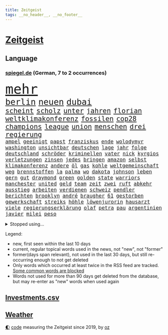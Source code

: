 ```yaml
---
title: Zeitgeist
tags: __no_header__, __no_footer__
---
```


# [Zeitgeist](https://oliz.io/zeitgeist/)

## Language

<h3><a href="https://www.spiegel.de" target="_blank">spiegel.de</a> (German, 7 to 2 occurrences)</h3>
<p style="font-family:monospace">
<span style="font-size:32pt"><a href="news_links.html#mehr" class="current">mehr</a></span>
<br>
<span style="font-size:20pt"><a href="news_links.html#berlin" class="current">berlin</a></span>
<span style="font-size:20pt"><a href="news_links.html#neuen" class="current">neuen</a></span>
<span style="font-size:20pt"><a href="news_links.html#dubai" class="current">dubai</a></span>
<br>
<span style="font-size:16pt"><a href="news_links.html#scheint" class="current">scheint</a></span>
<span style="font-size:16pt"><a href="news_links.html#scholz" class="current">scholz</a></span>
<span style="font-size:16pt"><a href="news_links.html#unter" class="current">unter</a></span>
<span style="font-size:16pt"><a href="news_links.html#jahren" class="current">jahren</a></span>
<span style="font-size:16pt"><a href="news_links.html#florian" class="current">florian</a></span>
<span style="font-size:16pt"><a href="news_links.html#weltklimakonferenz" class="current">weltklimakonferenz</a></span>
<span style="font-size:16pt"><a href="news_links.html#fossilen" class="current">fossilen</a></span>
<span style="font-size:16pt"><a href="news_links.html#cop28" class="current">cop28</a></span>
<span style="font-size:16pt"><a href="news_links.html#champions" class="current">champions</a></span>
<span style="font-size:16pt"><a href="news_links.html#league" class="current">league</a></span>
<span style="font-size:16pt"><a href="news_links.html#union" class="current">union</a></span>
<span style="font-size:16pt"><a href="news_links.html#menschen" class="current">menschen</a></span>
<span style="font-size:16pt"><a href="news_links.html#drei" class="current">drei</a></span>
<span style="font-size:16pt"><a href="news_links.html#regierung" class="current">regierung</a></span>
<br>
<span style="font-size:12pt"><a href="news_links.html#ampel" class="current">ampel</a></span>
<span style="font-size:12pt"><a href="news_links.html#geeinigt" class="current">geeinigt</a></span>
<span style="font-size:12pt"><a href="news_links.html#papst" class="current">papst</a></span>
<span style="font-size:12pt"><a href="news_links.html#franziskus" class="current">franziskus</a></span>
<span style="font-size:12pt"><a href="news_links.html#ende" class="current">ende</a></span>
<span style="font-size:12pt"><a href="news_links.html#wolodymyr" class="current">wolodymyr</a></span>
<span style="font-size:12pt"><a href="news_links.html#washington" class="current">washington</a></span>
<span style="font-size:12pt"><a href="news_links.html#unsichtbar" class="new">unsichtbar</a></span>
<span style="font-size:12pt"><a href="news_links.html#deutschen" class="current">deutschen</a></span>
<span style="font-size:12pt"><a href="news_links.html#lage" class="current">lage</a></span>
<span style="font-size:12pt"><a href="news_links.html#jahr" class="current">jahr</a></span>
<span style="font-size:12pt"><a href="news_links.html#folge" class="current">folge</a></span>
<span style="font-size:12pt"><a href="news_links.html#deutschland" class="current">deutschland</a></span>
<span style="font-size:12pt"><a href="news_links.html#schröder" class="current">schröder</a></span>
<span style="font-size:12pt"><a href="news_links.html#kriminellen" class="current">kriminellen</a></span>
<span style="font-size:12pt"><a href="news_links.html#vater" class="current">vater</a></span>
<span style="font-size:12pt"><a href="news_links.html#nick" class="current">nick</a></span>
<span style="font-size:12pt"><a href="news_links.html#kyrgios" class="new">kyrgios</a></span>
<span style="font-size:12pt"><a href="news_links.html#verletzungen" class="current">verletzungen</a></span>
<span style="font-size:12pt"><a href="news_links.html#zinsen" class="current">zinsen</a></span>
<span style="font-size:12pt"><a href="news_links.html#jedes" class="current">jedes</a></span>
<span style="font-size:12pt"><a href="news_links.html#bringen" class="current">bringen</a></span>
<span style="font-size:12pt"><a href="news_links.html#amazon" class="current">amazon</a></span>
<span style="font-size:12pt"><a href="news_links.html#selbst" class="current">selbst</a></span>
<span style="font-size:12pt"><a href="news_links.html#klimakonferenz" class="current">klimakonferenz</a></span>
<span style="font-size:12pt"><a href="news_links.html#andere" class="current">andere</a></span>
<span style="font-size:12pt"><a href="news_links.html#öl" class="current">öl</a></span>
<span style="font-size:12pt"><a href="news_links.html#gas" class="current">gas</a></span>
<span style="font-size:12pt"><a href="news_links.html#kohle" class="current">kohle</a></span>
<span style="font-size:12pt"><a href="news_links.html#weltgemeinschaft" class="new">weltgemeinschaft</a></span>
<span style="font-size:12pt"><a href="news_links.html#weg" class="current">weg</a></span>
<span style="font-size:12pt"><a href="news_links.html#brennstoffen" class="current">brennstoffen</a></span>
<span style="font-size:12pt"><a href="news_links.html#la" class="current">la</a></span>
<span style="font-size:12pt"><a href="news_links.html#palma" class="new">palma</a></span>
<span style="font-size:12pt"><a href="news_links.html#wo" class="current">wo</a></span>
<span style="font-size:12pt"><a href="news_links.html#dakota" class="new">dakota</a></span>
<span style="font-size:12pt"><a href="news_links.html#johnson" class="current">johnson</a></span>
<span style="font-size:12pt"><a href="news_links.html#leben" class="current">leben</a></span>
<span style="font-size:12pt"><a href="news_links.html#gern" class="current">gern</a></span>
<span style="font-size:12pt"><a href="news_links.html#gut" class="current">gut</a></span>
<span style="font-size:12pt"><a href="news_links.html#draymond" class="current">draymond</a></span>
<span style="font-size:12pt"><a href="news_links.html#green" class="current">green</a></span>
<span style="font-size:12pt"><a href="news_links.html#golden" class="current">golden</a></span>
<span style="font-size:12pt"><a href="news_links.html#state" class="current">state</a></span>
<span style="font-size:12pt"><a href="news_links.html#warriors" class="current">warriors</a></span>
<span style="font-size:12pt"><a href="news_links.html#manchester" class="current">manchester</a></span>
<span style="font-size:12pt"><a href="news_links.html#united" class="current">united</a></span>
<span style="font-size:12pt"><a href="news_links.html#geld" class="current">geld</a></span>
<span style="font-size:12pt"><a href="news_links.html#team" class="current">team</a></span>
<span style="font-size:12pt"><a href="news_links.html#zeit" class="current">zeit</a></span>
<span style="font-size:12pt"><a href="news_links.html#zwei" class="current">zwei</a></span>
<span style="font-size:12pt"><a href="news_links.html#ruft" class="current">ruft</a></span>
<span style="font-size:12pt"><a href="news_links.html#abkehr" class="current">abkehr</a></span>
<span style="font-size:12pt"><a href="news_links.html#ausstieg" class="current">ausstieg</a></span>
<span style="font-size:12pt"><a href="news_links.html#arbeiten" class="current">arbeiten</a></span>
<span style="font-size:12pt"><a href="news_links.html#verdienen" class="current">verdienen</a></span>
<span style="font-size:12pt"><a href="news_links.html#schweiz" class="current">schweiz</a></span>
<span style="font-size:12pt"><a href="news_links.html#pendler" class="current">pendler</a></span>
<span style="font-size:12pt"><a href="news_links.html#berichten" class="current">berichten</a></span>
<span style="font-size:12pt"><a href="news_links.html#brooklyn" class="new">brooklyn</a></span>
<span style="font-size:12pt"><a href="news_links.html#andré" class="current">andré</a></span>
<span style="font-size:12pt"><a href="news_links.html#braugher" class="new">braugher</a></span>
<span style="font-size:12pt"><a href="news_links.html#61" class="current">61</a></span>
<span style="font-size:12pt"><a href="news_links.html#gestorben" class="current">gestorben</a></span>
<span style="font-size:12pt"><a href="news_links.html#gewerkschaft" class="current">gewerkschaft</a></span>
<span style="font-size:12pt"><a href="news_links.html#streiks" class="current">streiks</a></span>
<span style="font-size:12pt"><a href="news_links.html#höhle" class="current">höhle</a></span>
<span style="font-size:12pt"><a href="news_links.html#löwenjurorin" class="new">löwenjurorin</a></span>
<span style="font-size:12pt"><a href="news_links.html#hausarzt" class="new">hausarzt</a></span>
<span style="font-size:12pt"><a href="news_links.html#viele" class="current">viele</a></span>
<span style="font-size:12pt"><a href="news_links.html#regierungserklärung" class="current">regierungserklärung</a></span>
<span style="font-size:12pt"><a href="news_links.html#olaf" class="current">olaf</a></span>
<span style="font-size:12pt"><a href="news_links.html#petra" class="current">petra</a></span>
<span style="font-size:12pt"><a href="news_links.html#pau" class="new">pau</a></span>
<span style="font-size:12pt"><a href="news_links.html#argentinien" class="current">argentinien</a></span>
<span style="font-size:12pt"><a href="news_links.html#javier" class="current">javier</a></span>
<span style="font-size:12pt"><a href="news_links.html#milei" class="current">milei</a></span>
<span style="font-size:12pt"><a href="news_links.html#peso" class="new">peso</a></span>
</p>
<details>
<summary>Stopped using...</summary>
<p class="former" style="font-size:12pt">
modelle(1147) vermutlich(1147) 100000(1146) 2000(1146) aussicht(1146) flüge(1146) strafen(1146) verteidigt(1146) and(1145) berühmt(1145) dauerhaft(1145) demokraten(1145) klimaneutral(1145) reformen(1145) uhr(1145) enorm(1144) frankfurter(1144) präsentieren(1144) stich(1144) überwinden(1144) arbeitsplatz(1143) enttäuscht(1143) queen(1143) verschoben(1143) öffnen(1143) befinden(1142) betreiber(1142) demonstranten(1142) facebook(1142) gemeinden(1142) kalifornien(1142) kennt(1142) männern(1142) niveau(1142) 2016(1141) bundespolizei(1141) chelsea(1141) fließt(1141) hinterlassen(1141) innenministerium(1141) klare(1141) leute(1141) regisseur(1141) wolfsburg(1141) anwohner(1140) aufgefordert(1140) begründung(1140) flugzeuge(1140) pandemie(1140) sonne(1140) asche(1139) bitten(1139) deutet(1139) ruhe(1139) seitdem(1139) verdachts(1139) bremer(1138) geliefert(1138) menge(1138) schlimmsten(1138) wünschen(1138) appell(1137) bekämpfen(1137) freut(1137) islamischen(1137) kündigen(1137) mengen(1137) ursula(1137) weltwirtschaft(1137) west(1137) österreichischen(1137) august(1136) nachwuchs(1136) nord(1136) riss(1136) starken(1136) suspendiert(1136) üben(1136) australische(1135) belarussische(1135) bloß(1135) entscheidenden(1135) ii(1135) nahmen(1135) siegen(1135) zählen(1135) hans(1134) tokio(1134) afrika(1133) litauen(1133) rat(1133) regen(1133) senkt(1133) werke(1133) runde(1132) bundesstaat(1131) käufer(1131) leyen(1131) nutzte(1131) siegte(1129) störung(1129) verspielt(1129) betont(1128) euparlament(1128) gefragt(1128) herr(1128) mitteln(1128) e(1127) form(1127) genauso(1127) 10(1126) porsche(1126) verbessert(1126) zugelassen(1126) entwickeln(1125) königin(1125) tragödie(1125) vorstellen(1125) wien(1123) erwischt(1122) dein(1121) voraussetzungen(1120) eigenes(1119) teilnahme(1119) überschwemmungen(1117) apps(1116) istanbul(1116) vorwürfen(1115) heftiger(1114) erstochen(1112) griechischen(1109) uhaft(1107) teilt(1106) benötigen(1104) schützt(1103) staatlichen(1101) elizabeth(1097) bewegt(1096) einblicke(1091) rakete(1086) langem(1078) blinken(1076) flog(1076) marine(1073) polizeiruf(1050) cent(1041) lehrerin(1017) angebote(965) airline(951) lediglich(926) waldbrände(920) flohen(902) djoković(881) kroatien(881) australischen(864) autoren(864) weibliche(846) zerstörten(845) befürwortet(835) ali(830) drauf(823) gehälter(806) hawaii(806) eindeutig(805) gefiel(801) erreichte(797) offene(796) fehlender(792) spiegelkorrespondent(789) großbank(784) australiens(780) abhängigkeit(779) energiekosten(778) gefeuert(777) russisches(753) unbekannter(752) härte(751) schärfere(735) auge(734) laura(732) mache(728) kiews(726) einziger(722) sank(720) angekündigte(715) beschossen(714) pink(714) klappt(706) rasch(704) möchten(701) geschah(696) verpflichtung(687) krim(684) wolf(684) untergang(680) explosionen(677) euch(668) lohnen(662) 2014(661) fehlverhalten(651) unwetter(645) abseits(644) benötigt(640) 98(638) absagen(638) fluss(636) beschuss(634) besetzte(630) arbeitszeit(628) nebenbei(627) töchter(622) kasse(614) rezession(614) bewusst(613) saporischschja(612) patrick(611) braunschweig(604) kalt(602) bezeichnen(600) auslöser(593) drohe(593) herrschte(593) spannung(587) weitermachen(585) nachfolgerin(583) besetzen(580) versöhnung(571) prominenten(562) unterliegt(559) würdigt(558) grünenpolitikerin(553) 110(548) exuspräsident(548) budapest(546) debattiert(546) 8(545) 54(537) lob(536) irgendwann(534) kaffee(529) ängste(522) feuert(518) baum(515) demenz(515) nahrung(515) kostete(513) riesig(510) erlegen(504) berlinneukölln(500) fassungslos(500) anruf(499) effekt(490) tode(487) offenlegen(484) angespannt(483) antony(482) notruf(481) werben(479) aufbau(474) offizielle(474) führten(473) sperren(469) hände(466) ukrainerusslandnews(465) größeres(462) wunderbar(461) entkommen(459) herunter(459) heikle(458) schickte(458) gott(456) klettert(455) lettland(451) ausgestattet(438) praktisch(434) winzer(434) branchen(430) sohnes(427) kompliziert(422) immobilienkonzern(420) adidas(419) direktor(418) bruch(416) knappe(413) ausgegeben(410) angewiesen(407) ratten(397) eric(390) gegessen(388) beantragen(387) prangert(380) apples(378) adolf(377) spielzeug(377) credit(376) suisse(376) trotzen(376) 21jährige(375) singt(374) reichlich(372) stimmten(368) skepsis(365) roland(363) landesweiten(362) technische(359) verbannt(357) wiederholen(354) marcel(349) erstickt(348) muster(347) emails(346) segeln(345) verschafft(343) escooter(340) dritter(339) konzernchef(336) einkaufszentrum(335) sensation(334) aggressiv(333) überflüssig(329) beliebter(328) gegründet(327) zehnte(326) regenfälle(325) csupolitiker(324) forscherteam(324) revision(324) immobilienpreise(322) satellitenbild(322) aussieht(320) komplizierten(320) sammlung(320) täglichen(319) statistik(318) eiltempo(317) erlag(316) gedenken(314) fernando(312) hilfsorganisation(312) initiative(312) konto(309) autofahren(307) umfasst(307) befasst(306) schwache(301) neunzigerjahren(299) nicolas(299) eskalierte(297) inseln(297) handwerker(292) segelboot(291) 46(290) sätze(288) tarifverhandlungen(288) schweres(286) baltikum(285) ministerpräsidenten(282) dienen(281) toll(281) weltmeisterin(279) dfbpokal(278) leiterin(277) zaun(277) einheimischen(276) premiers(276) politikwissenschaftler(274) sportliche(273) komplizen(271) umstellung(270) niger(269) amtskollege(268) ausweitung(265) mund(263) schwangerschaftsabbrüche(261) duisburg(259) gewartet(259) saisonstart(259) slowenien(257) kreativ(255) obduziert(255) regulierung(254) ungeklärt(254) 55jährige(253) denkmal(251) hohes(251) sterbehilfe(249) zwist(249) bildschirm(248) räuber(247) aktie(245) beides(245) bundesverwaltungsgericht(244) verblüffenden(242) wrack(242) geflüchtet(241) gegenwind(241) kaufkraft(241) social(241) unterschiede(241) kampfjet(240) schließung(240) segeljacht(240) aktueller(239) duschen(238) einspruch(238) krachte(238) obduktion(238) portal(238) wohnen(238) defekt(237) angeschossen(236) schnellere(236) länderspiele(235) ubs(234) breites(233) eintreffen(232) zentrales(232) konzentrieren(228) fußballverband(227) minderjähriger(223) schulze(223) wärmepumpe(223) 1974(220) lina(220) einsturz(217) prämien(217) chips(216) usamerikanische(216) beleidigung(215) bundestrainerin(215) fußballbund(215) geflüchteter(215) münchens(215) unterschiedlichen(215) gedenkt(214) normalen(214) alarmbereitschaft(213) hinterließ(213) heimatstadt(212) kfw(212) spürt(212) eskalieren(211) tennisspielerin(211) durften(209) votum(208) mohamed(207) notarzt(207) aufgerollt(203) begleitete(203) dir(203) waldbränden(203) unzureichend(202) innovation(201) genießen(200) attraktion(199) diebstahl(199) edeka(199) selbstversuch(198) dienste(197) mühe(197) umbenennung(197) benannt(195) lüneburg(195) problematisch(195) rechter(195) besiegte(194) heiklen(194) nötigen(194) dreifach(193) tegernsee(191) verwechselt(191) motto(190) schwärmt(190) vergabe(190) blockt(189) energieintensive(188) blume(187) inhaftierte(187) mohammed(187) brannte(185) kalifornischen(185) acker(184) finger(184) jüdischer(183) gewannen(182) gesellschaftlichen(180) mobilität(179) überflutete(179) angelegt(178) erneuerbarer(178) wuchs(178) email(177) brandstiftung(176) bürgern(176) strache(176) befragt(175) einbestellt(175) blicke(174) ätna(174) einziehen(173) entgehen(173) schlepper(173) titelgewinn(172) menschlicher(171) schlagersängerin(171) verdächtig(171) wirtschaftlich(171) amazongründer(170) schwieg(170) unterschiedliche(170) erkennt(169) gasspeicher(169) pakt(169) unterschied(169) budget(168) treffe(168) tropfen(168) fürth(167) greuther(167) 77(166) flugbetrieb(166) leichte(166) passende(164) intensive(163) rasen(163) like(162) widerstands(162) installation(161) lok(161) wiederentdeckt(161) fernwärme(160) richtlinien(160) amerikanern(159) berechnungen(159) defensive(158) motorrad(158) vorbilder(158) 35jährigen(157) tatverdächtig(157) vorsaison(156) telefon(154) makkabi(153) versammlung(153) fraktionschefin(152) nachkommen(152) rechtsradikalen(152) gleichermaßen(151) hinziehen(151) stellenabbau(151) toronto(151) plakate(150) benachteiligt(149) ehre(148) feierabend(148) gespült(148) lebenshaltungskosten(148) metachef(148) flüchtlingen(147) monatelangem(147) saudischer(147) toskana(146) geschäfts(145) lud(145) schnappt(145) unwettern(144) wehen(144) jemanden(143) queere(143) chipfabrik(142) luka(142) länderspielen(142) benötigten(141) kanadischem(141) besiegen(140) geteilt(139) parteifreunde(139) vorrücken(139) ausgestorben(138) effizienter(137) oktoberfest(137) victoria(136) pass(135) verfilmt(135) vorzeitigen(135) krankenhauses(134) mitschüler(134) schlaganfall(134) schwitzen(134) 20jähriger(133) rewe(133) winzige(133) schmerzhaft(132) vorort(132) strotzt(131) zelt(131) diskriminierung(130) zweitgrößten(130) beeinträchtigen(129) bestseller(129) gasriesen(128) krankenwagen(128) varianten(128) highway(127) polizeistreife(127) beigesetzt(126) irritierte(126) geistliche(125) handlungsbedarf(125) industriestrompreis(125) lösten(125) flüchtlingslager(124) planet(124) carolin(123) georgia(123) immobilienmarkt(123) islamistische(123) megan(123) designer(122) forschern(122) skurriler(122) black(121) sturmtief(121) behandeln(119) siebenmal(119) froh(118) terroranschläge(118) flächen(117) fremde(117) iphone(117) rekordtransfer(117) marihuana(116) demonstrant(115) kleidungsstück(115) treppe(115) 72jährige(114) angabe(114) britney(114) fahrzeugen(114) fester(114) spears(114) ökonomisch(114) flüchtet(113) erwischte(112) impfung(112) masche(112) pennsylvania(112) standorten(111) durchschnittliche(109) stoppte(109) gezündet(108) ideologie(108) liebeskummer(108) rapinoe(108) instagrampost(107) riskanten(107) schreckt(106) strafrechtlich(105) techunternehmen(105) topteams(105) webstars(105) winde(105) fing(104) kiesewetter(104) akute(103) europaweit(103) recklinghausen(103) ausnahmezustand(102) fußballerin(102) rettungswagen(102) roderich(102) arizona(101) austragen(101) dfbkader(101) geschätzt(101) handschlag(100) pablo(100) fahrschein(99) jüdisches(99) kohleausstieg(99) reserve(99) ehrung(98) empfindet(98) erfolgreicher(98) exfrau(98) verkehrsunfall(98) entwicklungshilfe(97) friedensnobelpreisträgerin(97) putschisten(97) rekordjahr(97) langeweile(96) kanarische(95) siri(95) wolff(95) überstunden(95) chefinnen(94) ablehnen(93) digitalen(93) hartes(93) tankstelle(93) alexa(92) künstlerischen(92) entsorgen(91) gezerre(90) hundebesitzer(90) jahresbericht(90) leinwand(90) rennstrecke(90) wework(90) außerordentlichen(89) heftigem(89) mobiltelefone(89) rechtsextremisten(89) ruder(89) superreiche(89) verkohlte(89) beute(88) durchbrochen(88) exminister(88) kundin(88) notübernahme(88) verzehr(88) baku(87) dorn(87) entwicklungsministerin(87) flugbereitschaft(87) gräueltaten(87) joseph(87) svenja(87) buschbrände(86) drogenboss(86) erklommen(86) gekürzt(86) jared(86) leto(86) nachzahlen(86) todesursache(86) trotzte(86) 43jähriger(85) bierhoff(85) ferne(85) heidelberger(85) immobilienkrise(85) michigan(85) schärfste(85) webbteleskops(85) ärgert(85) bankmanfried(84) betrunkene(84) endgültigen(84) hall(84) ruhmeshalle(84) spieltagen(84) vielfach(84) anker(83) arzneimittelproduktion(83) auswärts(83) autobranche(83) coole(83) erbgut(83) kinohit(83) lost(83) radman(83) arbeitszeiterfassung(82) bezweifeln(82) rtlmoderator(82) schulpflicht(82) schusswaffenangriff(82) steuerbetrug(82) beliebtesten(81) gegriffen(81) harald(81) modernisierung(81) patientendaten(81) ötzi(81) betrunken(80) bombenanschlag(80) bundespartei(80) hansgeorg(80) kontrollverlust(80) maaßen(80) sarkozy(80) stromkosten(80) würzburg(80) bghurteil(79) footballprofi(79) gecko(79) schärfer(79) väter(79) 52jährige(78) bootsfahrt(78) davide(78) disziplin(78) erkaufen(78) katzen(78) nintendo(78) oppositionschef(78) spezialeinheit(78) erweitern(77) eugesetz(77) exverfassungsschutzchef(77) heutzutage(77) angehören(76) friedlichen(76) gerhart(76) hamsterrad(76) reformiert(76) staatsangehörigkeit(76) verbrannte(76) neuauflage(75) sonnenschein(75) tatverdacht(75) umbringen(75) verpflichtungen(75) deborah(74) gelesen(74) gewässern(74) herauszuholen(74) kryptostar(74) kussskandal(74) spdgeneralsekretär(74) unvorstellbar(74) uswahl(74) chemieindustrie(73) diebstählen(73) dringenden(73) kühl(73) me(73) umwerfend(73) berechnen(72) einflussreiche(72) enthielt(72) fußballfans(72) kundinnen(72) schockierte(72) seht(72) staatsbibliothek(72) bayernspieler(71) dončić(71) kussattacke(71) privatfernsehen(71) staatsschulden(71) strompreis(71) versenkte(71) übergriffig(71) achtzigerjahren(70) dallas(70) darstellen(70) herkunftsländern(70) kebekus(70) spannende(70) bundesverkehrsminister(69) charité(69) fangen(69) funde(69) beantworten(68) gravierend(68) irrsinn(68) people(68) wurm(68) 12000(67) 2001(67) biopic(67) hazel(67) jährt(67) mikrochip(67) rage(67) auszahlen(66) bischof(66) chiara(66) morddrohungen(66) ohio(66) rehabilitiert(66) beckmann(65) bergkarabach(65) comedian(65) deutschlandtempo(65) dozent(65) ludwigshafen(65) too(65) zweijährige(65) 133(64) ausreden(64) chiemgau(64) echo(64) eingeschränkt(64) glänzt(64) klischee(64) paddelte(64) wehrpflicht(64) heinsberg(63) holocaustüberlebende(63) identifizierung(63) infos(63) krause(63) kürt(63) lehramtsstudium(63) nevada(63) scholz'(63) sevilla(63) transfercoup(63) angeführt(62) ausländischem(62) burning(62) eigentlichen(62) g7(62) gearbeitet(62) glasfaser(62) heimspiel(62) hässliches(62) lindert(62) töteten(62) entziehen(61) umweltschützern(61) zelte(61) außergewöhnliche(60) doppelmoral(60) gesundheitssystem(60) israelitischen(60) kultusgemeinde(60) kzgedenkstätte(60) kzgedenkstätten(60) luftraums(60) namensänderung(60) umkleidekabine(60) verblüffend(60) berüchtigten(59) mehrmals(59) millionenmarke(59) polizeiauto(59) polyamore(59) sportwelt(59) stromsteuer(59) atomschlag(58) humoristen(58) klangvollen(58) längerem(58) lösegeld(58) spezialkräften(58) antisemitischer(57) ehesten(57) kenntnis(57) sportlich(57) verbrachte(57) 9/11(56) abtreibungen(56) berüchtigte(56) chat(56) unausweichlich(56) verbrennungen(56) veteranentag(56) geröll(55) haakon(55) nflspiel(55) revolutionswächter(55) schiebt(55) schotten(55) verschlossenen(55) bay(54) benennen(54) egger(54) hausaufgaben(54) kampfgebiet(54) kreationen(54) linden(54) mitbringen(54) montpellier(54) nationalsozialisten(54) rekordbüchern(54) anhaltend(53) bahnsteig(53) bahnstrecke(53) erzrivale(53) geiselnehmer(53) gelebt(53) komiker(53) kommissionspräsidentin(53) unogeneralversammlung(53) zerstörerische(53) aufgeteilt(52) feuerwehreinsatz(52) gesundheitsministerium(52) massives(52) roll(52) surft(52) transporter(52) angehende(51) unfaire(51) vertreibung(51) weinen(51) flieht(50) saisonniederlage(50) schulhof(50) affen(49) blinder(49) handynetzes(49) helmutkohlallee(49) mobbing(49) tournee(49) usstar(49) verschanzt(49) abgasnorm(48) abzugeben(48) einiger(48) flüchtlingsunterkunft(48) fürst(48) interaktive(48) nassen(48) northern(48) nähern(48) rekordzahl(48) tabellenkeller(48) antiterroroperation(47) auftritten(47) bundesstaaten(47) chatgpthersteller(47) einflussreichen(47) loriot(47) medizinische(47) armenischen(46) bist(46) botschaftspersonal(46) familiäre(46) gerechnet(46) kanadier(46) nervös(46) salman(46) scharen(46) studierendenwerk(46) 74jährige(45) fassung(45) finals(45) üppigen(45) bundestagspräsidentin(44) bärbel(44) hackerangriff(44) haftbefehle(44) insektensterben(44) radikaler(44) ausgebauten(43) del(43) jordanien(43) ottawa(43) psgfans(43) schuften(43) taugen(43) 38jährige(42) fassade(42) gespeichert(42) guerreiro(42) klassenzimmer(42) laufsteg(42) raphaël(42) zusammenstöße(42) ablehnung(41) hurricane(41) leipziger(41) entkommt(40) gefahndet(40) porträtiert(40) verhungert(40) 24jähriger(39) 25jährige(39) bevorstehen(39) förderbank(39) hinterkopf(39) offline(39) usbörsenaufsicht(39) woman(39) allheilmittel(38) enormer(38) eubeitritt(38) portion(38) rechtspopulistische(38) terrors(38) wiedervereinigung(38) biss(37) handball(37) literarische(37) streifenwagen(37) teilung(37) vandalismus(37) csulandesgruppenchef(36) demontiert(36) dobrindt(36) jugendklub(36) terroristische(36) überdurchschnittliches(36) dunklen(35) finanzhilfen(35) irreguläre(35) langjähriger(35) medium(35) milliardenschwerer(35) neuerungen(35) zeitinterview(35) autozulieferer(34) blutvergießen(34) demokratin(34) geschleudert(34) israelfeindliche(34) kaufhaus(34) kryptoguru(34) ministerpräsidentenkonferenz(34) neukölln(34) rennstall(34) strandet(34) tatorts(34) vorindustriellen(34) antreibt(33) auswerten(33) betrugsprozess(33) eingefahren(33) einsätzen(33) gibson(33) parallele(33) riegelt(33) steuerreform(33) beziehungsstreit(32) panzerabwehrrakete(32) schnellste(32) werft(32) bombardement(31) diplomatin(31) entstehung(31) festlegen(31) geschworenen(31) rechtsextrem(31) waschen(31) gescheiterte(30) hamasüberfall(30) late(30) muslimischen(30) ratlos(30) todesopfern(30) wu(30) emotionaler(29) hilfsgelder(29) lokalpolitiker(29) predator(29) ratschläge(29) rock(29) schlussphase(29) schwächelnden(29) vage(29) angeschlagen(28) augstein(28) benannten(28) kingdom(28) rudolf(28) spiegelgründer(28) spiegelreporterin(28) 1985(27) adania(27) antiisraelische(27) buchmesse(27) gedrückt(27) geschleust(27) israelfeinde(27) plattenfirma(27) propalästinensische(27) shibli(27) taschenmesser(27) files(26) kampfbrigade(26) konstruktiv(26) misslang(26) rathäuser(26) solange(26) tagebuch(26) zeitfenster(26) eingedrungen(25) einwohnern(25) endlosen(25) hollywoodstars(25) israelnews(25) rafah(25) rechtfertigung(25) sympathien(25) verreisen(25) bahndamm(24) gütersparte(24) haifa(24) patriots(24) rekordwert(24) schafe(24) schleuserrings(24) vorgesorgt(24) bezahlkarte(23) business(23) debattieren(23) erhob(23) erlebnisse(23) fdppolitikerin(23) flag(23) freue(23) propalästinademos(23) trällern(23) agiert(22) ausruf(22) autolobby(22) bundesumweltministerin(22) eignen(22) israelisches(22) machbare(22) deutschlandreise(21) endura(21) familienmitglied(21) mutprobe(21) neuntklässler(21) schranke(21) sicherheitsgründen(21) tatortvote(21) vaude(21) absichern(20) anleihen(20) apparat(20) beirut(20) hilfslieferungen(20) kanaren(20) odyssee(20) verschollenes(20) überholmanöver(20) angegriffene(19) hoffnungslosigkeit(19) mazraoui(19) noussair(19) wandergruppe(19) 1938(18) alaa(18) besitzerin(18) frachterkollision(18) hasst(18) koordinator(18) küssen(18) mindeststeuer(18) planungsbeschleunigung(18) zurückkehrte(18) charts(17) notwendigkeit(17) strategien(17) toben(17) tochterfirma(17) 1966(16) blutdruck(16) hamasstellungen(16) atef(15) dortmunds(15) fähig(15) generalstaatsanwaltschaft(15) grauen(15) mitgestalten(15) verschleppung(15) cnninterview(14) gesurft(14) jomkippurkrieg(14) klebt(14) quadrat(14) raptors(14) appellierte(13) aufschluss(13) ausführlich(13) autobiografie(13) escobar(13) klingen(13) marc(13) sabine(13) terminplanung(13) erholungsurlaub(12) kritischer(12) kulturszene(12) mär(12) bruchsal(11) israelhamas(11) komfortzone(11) mangelhaft(11) perry(11)
</p>
</details>
<p>Legend:
<ul>
<li><span class="new">new</span>, first seen within the last 10 days</li>
<li><span class="current">current</span>, regular topical words used in the news, not "new", not "former"</li>
<li><span class="former">former(days span relevant)</span>, not used in the last 30 days, but still re-occurring enough to not get deleted</li>
<li>Only words which occurred at least twice in the RSS feed are tracked. <a href="language/filters.py">Some common words are blocked</a></li>
<li>Words not used for more than 90 days get deleted from the database, but may re-enter as "new" words when used again</li>
</ul>
</p>

## [Investments](investments.html)[.csv](investments.csv)

## [Weather](weather.html)

<footer>
<a href="javascript:toggleTheme()" class="nav">🌓</a>
<a href="https://github.com/ooz/zeitgeist">code</a> measuring the Zeitgeist since 2019, by <a href="https://oliz.io">oz</a>
</footer>
